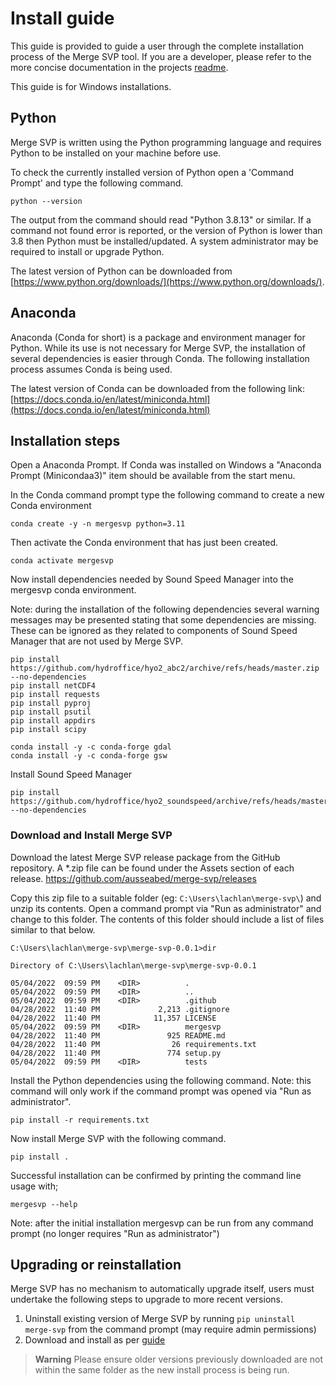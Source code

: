 # Install guide
This guide is provided to guide a user through the complete installation process of the Merge SVP tool. If you are a developer, please refer to the more concise documentation in the projects [readme](../README.md).

This guide is for Windows installations.

## Python

Merge SVP is written using the Python programming language and requires Python to be installed on your machine before use.

To check the currently installed version of Python open a 'Command Prompt' and type the following command.

    python --version

The output from the command should read "Python 3.8.13" or similar. If a command not found error is reported, or the version of Python is lower than 3.8 then Python must be installed/updated. A system administrator may be required to install or upgrade Python.

The latest version of Python can be downloaded from [https://www.python.org/downloads/](https://www.python.org/downloads/).


## Anaconda

Anaconda (Conda for short) is a package and environment manager for Python. While its use is not necessary for Merge SVP, the installation of several dependencies is easier through Conda. The following installation process assumes Conda is being used.

The latest version of Conda can be downloaded from the following link:
[https://docs.conda.io/en/latest/miniconda.html](https://docs.conda.io/en/latest/miniconda.html)


## Installation steps

Open a Anaconda Prompt. If Conda was installed on Windows a "Anaconda Prompt (Minicondaa3)" item should be available from the start menu.

In the Conda command prompt type the following command to create a new Conda environment

    conda create -y -n mergesvp python=3.11

Then activate the Conda environment that has just been created.

    conda activate mergesvp

Now install dependencies needed by Sound Speed Manager into the mergesvp conda environment.

Note: during the installation of the following dependencies several warning messages may be presented stating that some dependencies are missing. These can be ignored as they related to components of Sound Speed Manager that are not used by Merge SVP.

    pip install https://github.com/hydroffice/hyo2_abc2/archive/refs/heads/master.zip --no-dependencies
    pip install netCDF4
    pip install requests
    pip install pyproj
    pip install psutil
    pip install appdirs
    pip install scipy

    conda install -y -c conda-forge gdal
    conda install -y -c conda-forge gsw

Install Sound Speed Manager

    pip install https://github.com/hydroffice/hyo2_soundspeed/archive/refs/heads/master.zip --no-dependencies


### Download and Install Merge SVP

Download the latest Merge SVP release package from the GitHub repository. A *.zip file can be found under the Assets section of each release.
https://github.com/ausseabed/merge-svp/releases

Copy this zip file to a suitable folder (eg: `C:\Users\lachlan\merge-svp\`) and unzip its contents. Open a command prompt via "Run as administrator" and change to this folder. The contents of this folder should include a list of files similar to that below.

    C:\Users\lachlan\merge-svp\merge-svp-0.0.1>dir

    Directory of C:\Users\lachlan\merge-svp\merge-svp-0.0.1

    05/04/2022  09:59 PM    <DIR>          .
    05/04/2022  09:59 PM    <DIR>          ..
    05/04/2022  09:59 PM    <DIR>          .github
    04/28/2022  11:40 PM             2,213 .gitignore
    04/28/2022  11:40 PM            11,357 LICENSE
    05/04/2022  09:59 PM    <DIR>          mergesvp
    04/28/2022  11:40 PM               925 README.md
    04/28/2022  11:40 PM                26 requirements.txt
    04/28/2022  11:40 PM               774 setup.py
    05/04/2022  09:59 PM    <DIR>          tests

Install the Python dependencies using the following command. Note: this command will only work if the command prompt was opened via "Run as administrator".

    pip install -r requirements.txt

Now install Merge SVP with the following command.

    pip install .

Successful installation can be confirmed by printing the command line usage with;

    mergesvp --help

Note: after the initial installation mergesvp can be run from any command prompt (no longer requires "Run as administrator")

## Upgrading or reinstallation

Merge SVP has no mechanism to automatically upgrade itself, users must undertake the following steps to upgrade to more recent versions.

1. Uninstall existing version of Merge SVP by running `pip uninstall merge-svp` from the command prompt (may require admin permissions)
2. Download and install as per [guide](#download-and-install-merge-svp)

> **Warning**
> Please ensure older versions previously downloaded are not within the same folder as the new install process is being run.
